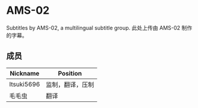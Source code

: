 # AMS-02
Subtitles by AMS-02, a multilingual subtitle group.
此处上传由 AMS-02 制作的字幕。

## 成员
| Nickname   | Position      |
|------------|---------------|
| Itsuki5696 | 监制，翻译，压制 |
| 毛毛虫      | 翻译           |
